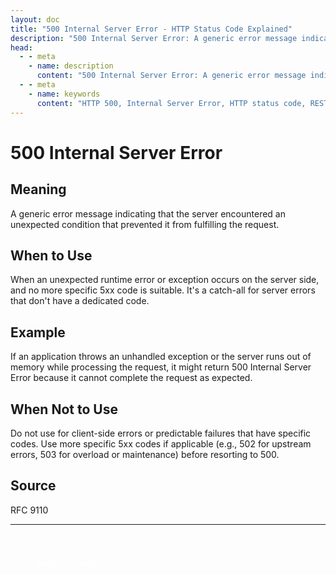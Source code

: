 ```yaml
---
layout: doc
title: "500 Internal Server Error - HTTP Status Code Explained"
description: "500 Internal Server Error: A generic error message indicating that the server encountered an unexpected condition that prevented it from fulfilling the reque..."
head:
  - - meta
    - name: description
      content: "500 Internal Server Error: A generic error message indicating that the server encountered an unexpected condition that prevented it from fulfilling the reque..."
  - - meta
    - name: keywords
      content: "HTTP 500, Internal Server Error, HTTP status code, REST API, web development"
---
```


# 500 Internal Server Error

## Meaning

A generic error message indicating that the server encountered an unexpected condition that prevented it from fulfilling the request.

## When to Use

When an unexpected runtime error or exception occurs on the server side, and no more specific 5xx code is suitable. It's a catch-all for server errors that don't have a dedicated code.

## Example

If an application throws an unhandled exception or the server runs out of memory while processing the request, it might return 500 Internal Server Error because it cannot complete the request as expected.

## When Not to Use

Do not use for client-side errors or predictable failures that have specific codes. Use more specific 5xx codes if applicable (e.g., 502 for upstream errors, 503 for overload or maintenance) before resorting to 500.

## Source

RFC 9110

---

<div style="margin-top: 40px;">
  <a href="/http-codes/" style="display: inline-block; padding: 12px 24px; background: hsl(var(--primary)); color: white; text-decoration: none; border-radius: var(--radius); font-weight: 500; transition: all 0.2s ease;">← Back to Search</a>
</div>
